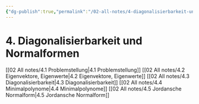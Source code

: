 ```yaml
---
{"dg-publish":true,"permalink":"/02-all-notes/4-diagonalisierbarkeit-und-normalformen/","dgHomeLink":true,"dgPassFrontmatter":false}
---
```


# 4. Diagonalisierbarkeit und Normalformen
[[02 All notes/4.1 Problemstellung|4.1 Problemstellung]]
[[02 All notes/4.2 Eigenvektore, Eigenwerte|4.2 Eigenvektore, Eigenwerte]]
[[02 All notes/4.3 Diagonalisierbarkeit|4.3 Diagonalisierbarkeit]]
[[02 All notes/4.4 Minimalpolynome|4.4 Minimalpolynome]]
[[02 All notes/4.5 Jordansche Normalform|4.5 Jordansche Normalform]]